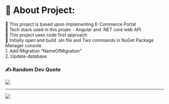 # 💫 About Project:
🔭 This project is based upon implementing E-Commerce Portal<br>👯 Tech stack used in this projec - Angular and .NET core web API<br>🌱 This project uses code first approach<br>💬 Initially open and build .sln file and Two commands in NuGet Package Manager console<br>1. Add-Migration "NameOfMigration"<br>2. Update-database

### ✍️ Random Dev Quote
![](https://quotes-github-readme.vercel.app/api?type=horizontal&theme=radical)

---
[![](https://visitcount.itsvg.in/api?id=Pranav-Joshi-Git&icon=0&color=0)](https://visitcount.itsvg.in)

<!-- Proudly created with GPRM ( https://gprm.itsvg.in ) -->
